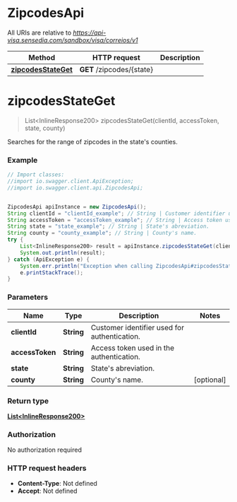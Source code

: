 # ZipcodesApi

All URIs are relative to *https://api-visa.sensedia.com/sandbox/visa/correios/v1*

Method | HTTP request | Description
------------- | ------------- | -------------
[**zipcodesStateGet**](ZipcodesApi.md#zipcodesStateGet) | **GET** /zipcodes/{state} | 


<a name="zipcodesStateGet"></a>
# **zipcodesStateGet**
> List&lt;InlineResponse200&gt; zipcodesStateGet(clientId, accessToken, state, county)



Searches for the range of zipcodes in the state&#39;s counties.

### Example
```java
// Import classes:
//import io.swagger.client.ApiException;
//import io.swagger.client.api.ZipcodesApi;


ZipcodesApi apiInstance = new ZipcodesApi();
String clientId = "clientId_example"; // String | Customer identifier used for authentication.
String accessToken = "accessToken_example"; // String | Access token used in the authentication.
String state = "state_example"; // String | State's abreviation.
String county = "county_example"; // String | County's name.
try {
    List<InlineResponse200> result = apiInstance.zipcodesStateGet(clientId, accessToken, state, county);
    System.out.println(result);
} catch (ApiException e) {
    System.err.println("Exception when calling ZipcodesApi#zipcodesStateGet");
    e.printStackTrace();
}
```

### Parameters

Name | Type | Description  | Notes
------------- | ------------- | ------------- | -------------
 **clientId** | **String**| Customer identifier used for authentication. |
 **accessToken** | **String**| Access token used in the authentication. |
 **state** | **String**| State&#39;s abreviation. |
 **county** | **String**| County&#39;s name. | [optional]

### Return type

[**List&lt;InlineResponse200&gt;**](InlineResponse200.md)

### Authorization

No authorization required

### HTTP request headers

 - **Content-Type**: Not defined
 - **Accept**: Not defined

